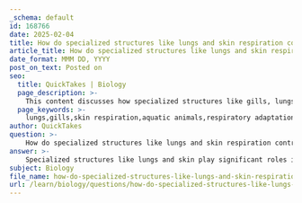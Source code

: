 ```yaml
---
_schema: default
id: 168766
date: 2025-02-04
title: How do specialized structures like lungs and skin respiration contribute to respiratory adaptations in aquatic animals?
article_title: How do specialized structures like lungs and skin respiration contribute to respiratory adaptations in aquatic animals?
date_format: MMM DD, YYYY
post_on_text: Posted on
seo:
  title: QuickTakes | Biology
  page_description: >-
    This content discusses how specialized structures like gills, lungs, and skin respiration contribute to the respiratory adaptations of aquatic animals, enabling them to thrive in diverse and variable oxygen environments.
  page_keywords: >-
    lungs,gills,skin respiration,aquatic animals,respiratory adaptations,oxygen extraction,gaseous exchange,adaptation,lungfish,cutaneous respiration,gas exchange,environmental conditions,hypoxic conditions,evolutionary perspective
author: QuickTakes
question: >-
    How do specialized structures like lungs and skin respiration contribute to respiratory adaptations in aquatic animals?
answer: >-
    Specialized structures like lungs and skin play significant roles in the respiratory adaptations of aquatic animals, allowing them to thrive in environments where oxygen availability can be variable and challenging.\n\n1. **Gills**: Most aquatic animals, particularly fish, primarily utilize gills for respiration. Gills are specialized organs that extract dissolved oxygen from water as it flows over them. The structure of gills, with their large surface area and thin membranes, facilitates efficient gas exchange. Water flows over the gill filaments, and oxygen diffuses into the blood while carbon dioxide diffuses out. This adaptation is crucial for maintaining metabolic processes in aquatic environments.\n\n2. **Lungs**: Some aquatic animals, such as lungfish and certain amphibians, have developed lungs to supplement their gill respiration. Lungs allow these animals to extract oxygen from the air, which can be particularly advantageous in environments where water oxygen levels are low (hypoxic conditions). For instance, lungfish can gulp air at the water's surface, using their lungs to breathe when necessary. This dual respiratory system enables them to survive in varying oxygen conditions.\n\n3. **Cutaneous Respiration**: Skin respiration, or cutaneous respiration, is another important adaptation found in many aquatic and semi-aquatic vertebrates, especially amphibians. The skin must be moist and highly vascularized to facilitate gas exchange. In this process, oxygen diffuses directly through the skin into the bloodstream, while carbon dioxide is excreted. This method of respiration can account for a significant portion of an animal's total gas exchange, particularly in species that are submerged in oxygen-rich water. For example, in some amphibians, cutaneous respiration can contribute to 5 to 40 percent of their total respiration, depending on the species and environmental conditions.\n\n4. **Evolutionary Perspective**: From an evolutionary standpoint, skin respiration is considered to have preceded the development of more specialized respiratory structures like gills. This suggests that early aquatic organisms relied on simple diffusion through the skin for gas exchange before evolving more complex systems.\n\nIn summary, the combination of gills, lungs, and skin respiration provides aquatic animals with versatile mechanisms to meet their oxygen requirements, allowing them to adapt to diverse and often challenging aquatic environments. These adaptations are crucial for their survival, especially in fluctuating conditions where oxygen levels may vary significantly.
subject: Biology
file_name: how-do-specialized-structures-like-lungs-and-skin-respiration-contribute-to-respiratory-adaptations-in-aquatic-animals.md
url: /learn/biology/questions/how-do-specialized-structures-like-lungs-and-skin-respiration-contribute-to-respiratory-adaptations-in-aquatic-animals
---
```


&nbsp;